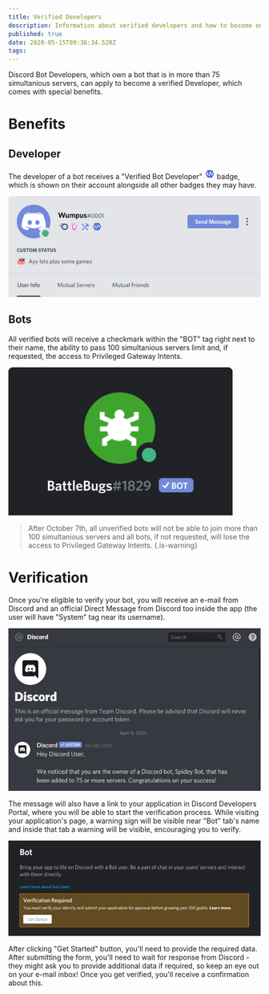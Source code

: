 ```yaml
---
title: Verified Developers
description: Information about verified developers and how to become one
published: true
date: 2020-05-15T09:36:34.520Z
tags: 
---
```


Discord Bot Developers, which own a bot that is in more than 75 simultanious servers, can apply to become a verified Developer, which comes with special benefits.

# Benefits

## Developer
The developer of a bot receives a "Verified Bot Developer" <img src="/uploads/badges/verified_developer_badge.png" alt="Verified Developer Badge" width="21" height="21"/> badge, which is shown on their account alongside all other badges they may have.

![verified_dev.png](/uploads/verified-developers/verified_dev.png)

## Bots
All verified bots will receive a checkmark within the "BOT" tag right next to their name, the ability to pass 100 simultanious servers limit and, if requested, the access to Privileged Gateway Intents.

![verified_bot.png](/uploads/verified-developers/verified_bot.png)

> After October 7th, all unverified bots will not be able to join more than 100 simultanious servers and all bots, if not requested, will lose the access to Privileged Gateway Intents.
{.is-warning}

# Verification
Once you're eligible to verify your bot, you will receive an e-mail from Discord and an official Direct Message from Discord too inside the app (the user will have "System" tag near its username).

![official-message-verification.jpg](/uploads/verified-developers/official-message-verification.jpg)

The message will also have a link to your application in Discord Developers Portal, where you will be able to start the verification process. While visiting your application's page, a warning sign will be visible near "Bot" tab's name and inside that tab a warning will be visible, encouraging you to verify.

![verification-warning.jpg](/uploads/verified-developers/verification-warning.jpg)

After clicking "Get Started" button, you'll need to provide the required data. After submitting the form, you'll need to wait for response from Discord - they might ask you to provide additional data if required, so keep an eye out on your e-mail inbox! Once you get verified, you'll receive a confirmation about this.